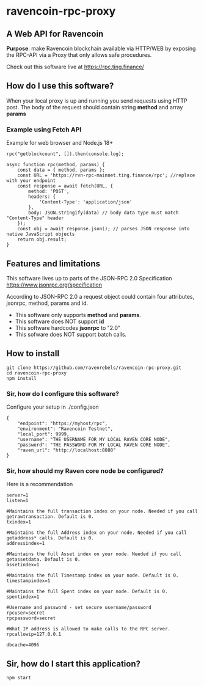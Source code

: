 # ravencoin-rpc-proxy

## A Web API for Ravencoin

**Purpose**: make Ravencoin blockchain available via HTTP/WEB by exposing the RPC-API via a Proxy that only allows safe procedures.

Check out this software live at https://rpc.ting.finance/

## How do I use this software?

When your local proxy is up and running you send requests using HTTP post.
The body of the request should contain string **method** and array **params** 

### Example using Fetch API
Example for web browser and Node.js 18+
```
rpc("getblockcount", []).then(console.log);

async function rpc(method, params) {
    const data = { method, params };
    const URL = 'https://rvn-rpc-mainnet.ting.finance/rpc'; //replace with your endpoint
    const response = await fetch(URL, {
        method: 'POST',
        headers: {
            'Content-Type': 'application/json'
        },
        body: JSON.stringify(data) // body data type must match "Content-Type" header
    });
    const obj = await response.json(); // parses JSON response into native JavaScript objects 
    return obj.result;
} 
``` 
## Features and limitations

This software lives up to parts of the JSON-RPC 2.0 Specification
https://www.jsonrpc.org/specification

According to JSON-RPC 2.0 a request object could contain four attributes, jsonrpc, method, params and id.
- This software only supports **method** and **params**.
- This software does NOT support **id**
- This software hardcodes **jsonrpc** to "2.0"
- This sofware does NOT support batch calls.

## How to install
```
git clone https://github.com/ravenrebels/ravencoin-rpc-proxy.git
cd ravencoin-rpc-proxy
npm install 
```

### Sir, how do I configure this software?
Configure your setup in ./config.json
```
{
    "endpoint": "https://myhost/rpc",
    "environment": "Ravencoin Testnet",
    "local_port": 9999,
    "username": "THE USERNAME FOR MY LOCAL RAVEN CORE NODE",
    "password": "THE PASSWORD FOR MY LOCAL RAVEN CORE NODE",
    "raven_url": "http://localhost:8888"
}
  ```

### Sir, how should my Raven core node be configured?
Here is a recommendation
```
server=1 
listen=1

#Maintains the full transaction index on your node. Needed if you call getrawtransaction. Default is 0.
txindex=1

#Maintains the full Address index on your node. Needed if you call getaddress* calls. Default is 0.
addressindex=1

#Maintains the full Asset index on your node. Needed if you call getassetdata. Default is 0.
assetindex=1

#Maintains the full Timestamp index on your node. Default is 0.
timestampindex=1

#Maintains the full Spent index on your node. Default is 0.
spentindex=1

#Username and password - set secure username/password
rpcuser=secret
rpcpassword=secret

#What IP address is allowed to make calls to the RPC server.
rpcallowip=127.0.0.1

dbcache=4096
```

## Sir, how do I start this application?

```
npm start
```